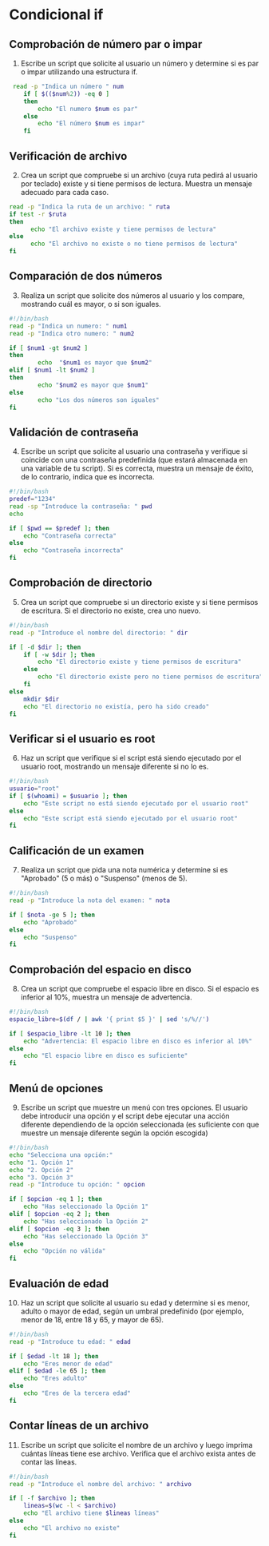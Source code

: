 # Condicional if
## Comprobación de número par o impar
1. Escribe un script que solicite al usuario un número y determine si es par o impar utilizando una estructura if.
``` bash
 read -p "Indica un número " num
    if [ $(($num%2)) -eq 0 ]
    then
        echo "El numero $num es par"
    else 
        echo "El número $num es impar"
    fi   
``` 
<!--El numero que se introduce se convierte en una variable que dividida por 2 tiene que dar 0 para ser un número par y sino el número será impar-->
## Verificación de archivo
2. Crea un script que compruebe si un archivo (cuya ruta pedirá al usuario por teclado) existe y si tiene permisos de lectura. Muestra un mensaje adecuado para cada caso.
``` bash
read -p "Indica la ruta de un archivo: " ruta 
if test -r $ruta
then
      echo "El archivo existe y tiene permisos de lectura"
else 
      echo "El archivo no existe o no tiene permisos de lectura"
fi
```
<!-- Utilizamos la funcion if y el comando test -r "archivo" para comprobar si el archivo existe y tiene permisos de lectura sino el archivo no existe o no tiene permisos de lectura-->
## Comparación de dos números
3. Realiza un script que solicite dos números al usuario y los compare, mostrando cuál es mayor, o si son iguales.
   
```bash
#!/bin/bash
read -p "Indica un numero: " num1
read -p "Indica otro numero: " num2

if [ $num1 -gt $num2 ]
then
        echo  "$num1 es mayor que $num2"
elif [ $num1 -lt $num2 ]
then
        echo "$num2 es mayor que $num1"
else
        echo "Los dos números son iguales"
fi
```

## Validación de contraseña
4. Escribe un script que solicite al usuario una contraseña y verifique si coincide con una contraseña predefinida (que estará almacenada en una variable de tu script). Si es correcta, muestra un mensaje de éxito, de lo contrario, indica que es incorrecta.
```bash
#!/bin/bash
predef="1234"
read -sp "Introduce la contraseña: " pwd
echo

if [ $pwd == $predef ]; then
    echo "Contraseña correcta"
else
    echo "Contraseña incorrecta"
fi
``` 

## Comprobación de directorio
5. Crea un script que compruebe si un directorio existe y si tiene permisos de escritura. Si el directorio no existe, crea uno nuevo.
```bash
#!/bin/bash
read -p "Introduce el nombre del directorio: " dir

if [ -d $dir ]; then
    if [ -w $dir ]; then
        echo "El directorio existe y tiene permisos de escritura"
    else
        echo "El directorio existe pero no tiene permisos de escritura"
    fi
else
    mkdir $dir
    echo "El directorio no existía, pero ha sido creado"
fi
```

## Verificar si el usuario es root
6. Haz un script que verifique si el script está siendo ejecutado por el usuario root, mostrando un mensaje diferente si no lo es.
```bash
#!/bin/bash
usuario="root"
if [ $(whoami) = $usuario ]; then
    echo "Este script no está siendo ejecutado por el usuario root"
else
    echo "Este script está siendo ejecutado por el usuario root"
fi
```

## Calificación de un examen
7. Realiza un script que pida una nota numérica y determine si es "Aprobado" (5 o más) o "Suspenso" (menos de 5).
```bash
#!/bin/bash
read -p "Introduce la nota del examen: " nota

if [ $nota -ge 5 ]; then
    echo "Aprobado"
else
    echo "Suspenso"
fi
```

## Comprobación del espacio en disco
8. Crea un script que compruebe el espacio libre en disco. Si el espacio es inferior al 10%, muestra un mensaje de advertencia.
```bash
#!/bin/bash
espacio_libre=$(df / | awk '{ print $5 }' | sed 's/%//')

if [ $espacio_libre -lt 10 ]; then
    echo "Advertencia: El espacio libre en disco es inferior al 10%"
else
    echo "El espacio libre en disco es suficiente"
fi
```

## Menú de opciones
9. Escribe un script que muestre un menú con tres opciones. El usuario debe introducir una opción y el script debe ejecutar una acción diferente dependiendo de la opción seleccionada (es suficiente con que muestre un mensaje diferente según la opción escogida)
```bash
#!/bin/bash
echo "Selecciona una opción:"
echo "1. Opción 1"
echo "2. Opción 2"
echo "3. Opción 3"
read -p "Introduce tu opción: " opcion

if [ $opcion -eq 1 ]; then
    echo "Has seleccionado la Opción 1"
elif [ $opcion -eq 2 ]; then
    echo "Has seleccionado la Opción 2"
elif [ $opcion -eq 3 ]; then
    echo "Has seleccionado la Opción 3"
else
    echo "Opción no válida"
fi
```

## Evaluación de edad
10. Haz un script que solicite al usuario su edad y determine si es menor, adulto o mayor de edad, según un umbral predefinido (por ejemplo, menor de 18, entre 18 y 65, y mayor de 65).
    
```bash
#!/bin/bash
read -p "Introduce tu edad: " edad

if [ $edad -lt 18 ]; then
    echo "Eres menor de edad"
elif [ $edad -le 65 ]; then
    echo "Eres adulto"
else
    echo "Eres de la tercera edad"
fi
```  

## Contar líneas de un archivo
11. Escribe un script que solicite el nombre de un archivo y luego imprima cuántas líneas tiene ese archivo. Verifica que el archivo exista antes de contar las líneas.
```bash
#!/bin/bash
read -p "Introduce el nombre del archivo: " archivo

if [ -f $archivo ]; then
    lineas=$(wc -l < $archivo)
    echo "El archivo tiene $lineas líneas"
else
    echo "El archivo no existe"
fi
```